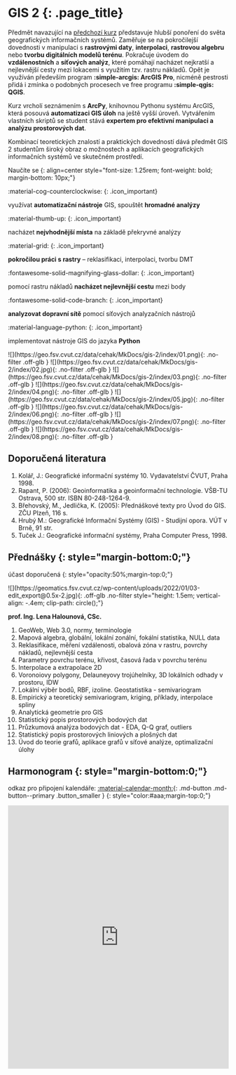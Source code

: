 
# GIS 2 {: .page_title}

Předmět navazující na [předchozí kurz](https://k155cvut.github.io/gis-1/) představuje hlubší ponoření do světa geografických informačních systémů. Zaměřuje se na pokročilejší dovednosti v manipulaci s __rastrovými daty__, __interpolaci__, __rastrovou algebru__ nebo __tvorbu digitálních modelů terénu__. Pokračuje úvodem do __vzdálenostních__ a __síťových analýz__, které pomáhají nacházet nejkratší a nejlevnější cesty mezi lokacemi s využitím tzv. rastru nákladů. Opět je využíván především program __:simple-arcgis: ArcGIS Pro__, nicméně pestrosti přidá i zmínka o podobných procesech ve free programu __:simple-qgis: QGIS__.

Kurz vrcholí seznámením s __ArcPy__, knihovnou Pythonu systému ArcGIS, která posouvá __automatizaci GIS úloh__ na ještě vyšší úroveň. Vytvářením vlastních skriptů se student stává __expertem pro efektivní manipulaci a analýzu prostorových dat__.

Kombinací teoretických znalostí a praktických dovedností dává předmět GIS 2 studentům široký obraz o možnostech a aplikacích geografických informačních systémů ve skutečném prostředí.


Naučíte se
{: align=center style="font-size: 1.25rem; font-weight: bold; margin-bottom: 10px;"}

<div class="grid_container" markdown>
<div class="grid_item grid_item_flex" markdown>
:material-cog-counterclockwise:
{: .icon_important}

využívat __automatizační nástroje__ GIS, spouštět __hromadné analýzy__
</div>
<div class="grid_item grid_item_flex" markdown>
:material-thumb-up:
{: .icon_important}

nacházet __nejvhodnější místa__ na základě překryvné analýzy
</div>
<div class="grid_item grid_item_flex" markdown>
:material-grid:
{: .icon_important}

__pokročilou práci s rastry__ – reklasifikaci, interpolaci, tvorbu DMT
</div>
<div class="grid_item grid_item_flex" markdown>
:fontawesome-solid-magnifying-glass-dollar:
{: .icon_important}

pomocí rastru nákladů __nacházet nejlevnější cestu__ mezi body
</div>
<div class="grid_item grid_item_flex" markdown>
:fontawesome-solid-code-branch:
{: .icon_important}

__analyzovat dopravní sítě__ pomocí síťových analyzačních nástrojů
</div>
<div class="grid_item grid_item_flex" markdown>
:material-language-python:
{: .icon_important}

implementovat nástroje GIS do jazyka __Python__
</div>
</div>





<div class="gallery_container" markdown>
![](https://geo.fsv.cvut.cz/data/cehak/MkDocs/gis-2/index/01.png){: .no-filter .off-glb }
![](https://geo.fsv.cvut.cz/data/cehak/MkDocs/gis-2/index/02.jpg){: .no-filter .off-glb }
![](https://geo.fsv.cvut.cz/data/cehak/MkDocs/gis-2/index/03.png){: .no-filter .off-glb }
![](https://geo.fsv.cvut.cz/data/cehak/MkDocs/gis-2/index/04.png){: .no-filter .off-glb }
![](https://geo.fsv.cvut.cz/data/cehak/MkDocs/gis-2/index/05.jpg){: .no-filter .off-glb }
![](https://geo.fsv.cvut.cz/data/cehak/MkDocs/gis-2/index/06.png){: .no-filter .off-glb }
![](https://geo.fsv.cvut.cz/data/cehak/MkDocs/gis-2/index/07.png){: .no-filter .off-glb }
![](https://geo.fsv.cvut.cz/data/cehak/MkDocs/gis-2/index/08.png){: .no-filter .off-glb }
</div>

## Doporučená literatura

1. Kolář, J.: Geografické informační systémy 10. Vydavatelství ČVUT, Praha 1998.
2. Rapant, P. (2006): Geoinformatika a geoinformační technologie. VŠB-TU Ostrava, 500 str. ISBN 80-248-1264-9.
3. Břehovský, M., Jedlička, K. (2005): Přednáškové texty pro Úvod do GIS. ZČU Plzeň, 116 s.
4. Hrubý M.: Geografické Informační Systémy (GIS) - Studijní opora. VÚT v Brně, 91 str.
5. Tuček J.: Geografické informační systémy, Praha Computer Press, 1998.

## Přednášky {: style="margin-bottom:0;"}

účast doporučená
{: style="opacity:50%;margin-top:0;"}

<!-- Přednášející:  -->![](https://geomatics.fsv.cvut.cz/wp-content/uploads/2022/01/03-edit_export@0.5x-2.jpg){: .off-glb .no-filter style="height: 1.5em; vertical-align: -.4em; clip-path: circle();"} 
__prof. Ing. Lena Halounová, CSc.__

1. GeoWeb, Web 3.0, normy, terminologie
2. Mapová algebra, globální, lokální zonální, fokální statistika, NULL data
3. Reklasifikace, měření vzdálenosti, obalová zóna v rastru, povrchy nákladů, nejlevnější cesta
4. Parametry povrchu terénu, křivost, časová řada v povrchu terénu
5. Interpolace a extrapolace 2D
6. Voronoiovy polygony, Delauneyovy trojúhelníky, 3D lokálních odhady v prostoru, IDW
7. Lokální výběr bodů, RBF, izoline. Geostatistika - semivariogram
8. Empirický a teoretický semivariogram, kriging, příklady, interpolace spliny
9. Analytická geometrie pro GIS
10. Statistický popis prostorových bodových dat
11. Průzkumová analýza bodových dat - EDA, Q-Q graf, outliers
12. Statistický popis prostorových liniových a plošných dat
13. Úvod do teorie grafů, aplikace grafů v síťové analýze, optimalizační úlohy

## Harmonogram {: style="margin-bottom:0;"}

odkaz pro připojení kalendáře: [:material-calendar-month:](https://outlook.office365.com/owa/calendar/4aa3e6ac783f4ae6bbcf3a50e0e59f01@fsv.cvut.cz/496c9f7d60b0483a8fb5d920d636374b16197507547842865833/calendar.ics){: .md-button .md-button--primary .button_smaller }
{: style="color:#aaa;margin-top:0;"}

<iframe src="https://outlook.office365.com/owa/calendar/4aa3e6ac783f4ae6bbcf3a50e0e59f01@fsv.cvut.cz/496c9f7d60b0483a8fb5d920d636374b16197507547842865833/calendar.html" style="border: 0" width="100%" height="600" frameborder="0" scrolling=“no”></iframe>


<!-- <iframe src="https://calendar.google.com/calendar/embed?height=600&wkst=2&bgcolor=%23ffffff&ctz=Europe%2FPrague&showTitle=1&showTz=0&showCalendars=0&showTabs=0&showPrint=0&showDate=1&showNav=1&title=155GIS1%3A%20GIS%201&src=dHFhajdoNWRiaHFhdjNvbXE2bTRib3I0YTg5dWVkMGRAaW1wb3J0LmNhbGVuZGFyLmdvb2dsZS5jb20&color=%23D50000" style="border-width:0" width="100%" height="600" frameborder="0" scrolling="no"></iframe> -->


<br><br><br>